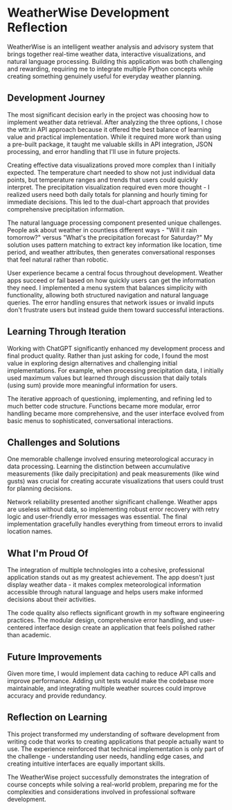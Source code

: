 # WeatherWise Development Reflection

WeatherWise is an intelligent weather analysis and advisory system that brings together real-time weather data, interactive visualizations, and natural language processing. Building this application was both challenging and rewarding, requiring me to integrate multiple Python concepts while creating something genuinely useful for everyday weather planning.

## Development Journey

The most significant decision early in the project was choosing how to implement weather data retrieval. After analyzing the three options, I chose the wttr.in API approach because it offered the best balance of learning value and practical implementation. While it required more work than using a pre-built package, it taught me valuable skills in API integration, JSON processing, and error handling that I'll use in future projects.

Creating effective data visualizations proved more complex than I initially expected. The temperature chart needed to show not just individual data points, but temperature ranges and trends that users could quickly interpret. The precipitation visualization required even more thought - I realized users need both daily totals for planning and hourly timing for immediate decisions. This led to the dual-chart approach that provides comprehensive precipitation information.

The natural language processing component presented unique challenges. People ask about weather in countless different ways - "Will it rain tomorrow?" versus "What's the precipitation forecast for Saturday?" My solution uses pattern matching to extract key information like location, time period, and weather attributes, then generates conversational responses that feel natural rather than robotic.

User experience became a central focus throughout development. Weather apps succeed or fail based on how quickly users can get the information they need. I implemented a menu system that balances simplicity with functionality, allowing both structured navigation and natural language queries. The error handling ensures that network issues or invalid inputs don't frustrate users but instead guide them toward successful interactions.

## Learning Through Iteration

Working with ChatGPT significantly enhanced my development process and final product quality. Rather than just asking for code, I found the most value in exploring design alternatives and challenging initial implementations. For example, when processing precipitation data, I initially used maximum values but learned through discussion that daily totals (using sum) provide more meaningful information for users.

The iterative approach of questioning, implementing, and refining led to much better code structure. Functions became more modular, error handling became more comprehensive, and the user interface evolved from basic menus to sophisticated, conversational interactions.

## Challenges and Solutions

One memorable challenge involved ensuring meteorological accuracy in data processing. Learning the distinction between accumulative measurements (like daily precipitation) and peak measurements (like wind gusts) was crucial for creating accurate visualizations that users could trust for planning decisions.

Network reliability presented another significant challenge. Weather apps are useless without data, so implementing robust error recovery with retry logic and user-friendly error messages was essential. The final implementation gracefully handles everything from timeout errors to invalid location names.

## What I'm Proud Of

The integration of multiple technologies into a cohesive, professional application stands out as my greatest achievement. The app doesn't just display weather data - it makes complex meteorological information accessible through natural language and helps users make informed decisions about their activities.

The code quality also reflects significant growth in my software engineering practices. The modular design, comprehensive error handling, and user-centered interface design create an application that feels polished rather than academic.

## Future Improvements

Given more time, I would implement data caching to reduce API calls and improve performance. Adding unit tests would make the codebase more maintainable, and integrating multiple weather sources could improve accuracy and provide redundancy.

## Reflection on Learning

This project transformed my understanding of software development from writing code that works to creating applications that people actually want to use. The experience reinforced that technical implementation is only part of the challenge - understanding user needs, handling edge cases, and creating intuitive interfaces are equally important skills.

The WeatherWise project successfully demonstrates the integration of course concepts while solving a real-world problem, preparing me for the complexities and considerations involved in professional software development.
